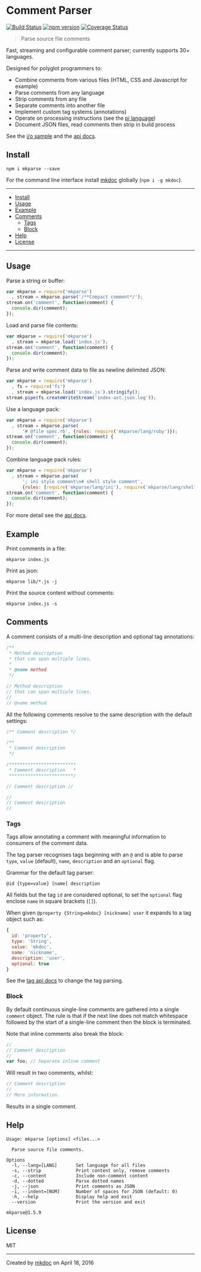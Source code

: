 # Comment Parser

[![Build Status](https://travis-ci.org/mkdoc/mkparse.svg?v=3)](https://travis-ci.org/mkdoc/mkparse)
[![npm version](http://img.shields.io/npm/v/mkparse.svg?v=3)](https://npmjs.org/package/mkparse)
[![Coverage Status](https://coveralls.io/repos/mkdoc/mkparse/badge.svg?branch=master&service=github&v=3)](https://coveralls.io/github/mkdoc/mkparse?branch=master)

> Parse source file comments

Fast, streaming and configurable comment parser; currently supports 30+ languages.

Designed for polyglot programmers to:

* Combine comments from various files (HTML, CSS and Javascript for example)
* Parse comments from any language
* Strip comments from any file
* Separate comments into another file
* Implement custom tag systems (annotations)
* Operate on processing instructions (see the [pi language](https://github.com/mkdoc/mkparse/blob/master/API.md#pi))
* Document JSON files, read comments then strip in build process

See the [i/o sample](https://github.com/mkdoc/mkparse/blob/master/EXAMPLE.md) and the [api docs](https://github.com/mkdoc/mkparse/blob/master/API.md).

## Install

```
npm i mkparse --save
```

For the command line interface install [mkdoc][] globally (`npm i -g mkdoc`).

---

- [Install](#install)
- [Usage](#usage)
- [Example](#example)
- [Comments](#comments)
  - [Tags](#tags)
  - [Block](#block)
- [Help](#help)
- [License](#license)

---

## Usage

Parse a string or buffer:

```javascript
var mkparse = require('mkparse')
  , stream = mkparse.parse('/**Compact comment*/');
stream.on('comment', function(comment) {
  console.dir(comment);
});
```

Load and parse file contents:

```javascript
var mkparse = require('mkparse')
  , stream = mkparse.load('index.js');
stream.on('comment', function(comment) {
  console.dir(comment);
});
```

Parse and write comment data to file as newline delimited JSON:

```javascript
var mkparse = require('mkparse')
  , fs = require('fs')
  , stream = mkparse.load('index.js').stringify();
stream.pipe(fs.createWriteStream('index-ast.json.log'));
```

Use a language pack:

```javascript
var mkparse = require('mkparse')
  , stream = mkparse.parse(
      '# @file spec.rb', {rules: require('mkparse/lang/ruby')});
stream.on('comment', function(comment) {
  console.dir(comment);
});
```

Combine language pack rules:

```javascript
var mkparse = require('mkparse')
  , stream = mkparse.parse(
      '; ini style comment\n# shell style comment',
      {rules: [require('mkparse/lang/ini'), require('mkparse/lang/shell')]});
stream.on('comment', function(comment) {
  console.dir(comment);
});
```

For more detail see the [api docs](https://github.com/mkdoc/mkparse/blob/master/API.md).

## Example

Print comments in a file:

```shell
mkparse index.js
```

Print as json:

```shell
mkparse lib/*.js -j
```

Print the source content without comments:

```shell
mkparse index.js -s
```

## Comments

A comment consists of a multi-line description and optional tag annotations:

```javascript
/**
 * Method description
 * that can span multiple lines.
 *
 * @name method
 */

// Method description
// that can span multiple lines.
//
// @name method
```

All the following comments resolve to the same description with the default settings:

```javascript
/** Comment description */

/**
 * Comment description
 */

/*************************
 * Comment description   *
 ************************/

// Comment description //

//
// Comment description
//
```

### Tags

Tags allow annotating a comment with meaningful information to consumers of the comment data.

The tag parser recognises tags beginning with an `@` and is able to parse `type`,
`value` (default), `name`, `description` and an `optional` flag.

Grammar for the default tag parser:

```
@id {type=value} [name] description
```

All fields but the tag `id` are considered optional, to set the `optional` flag
enclose `name` in square brackets (`[]`).

When given `@property {String=mkdoc} [nickname] user` it expands to a tag object such as:

```javascript
{
  id: 'property',
  type: 'String',
  value: 'mkdoc',
  name: 'nickname',
  description: 'user',
  optional: true
}
```

See the [tag api docs](https://github.com/mkdoc/mkparse/blob/master/API.md#tag) to change the tag parsing.

### Block

By default continuous single-line comments are gathered into a single `comment` object. The
rule is that if the next line does not match whitespace followed by the start of a
single-line comment then the block is terminated.

Note that inline comments also break the block:

```javascript
// 
// Comment description
// 
var foo; // Separate inline comment
```

Will result in two comments, whilst:

```javascript
// Comment description
// 
// More information.
```

Results in a single comment.

## Help

```
Usage: mkparse [options] <files...>

  Parse source file comments.

Options
  -l, --lang=[LANG]       Set language for all files
  -s, --strip             Print content only, remove comments
  -c, --content           Include non-comment content
  -d, --dotted            Parse dotted names
  -j, --json              Print comments as JSON
  -i, --indent=[NUM]      Number of spaces for JSON (default: 0)
  -h, --help              Display help and exit
  --version               Print the version and exit

mkparse@1.5.9
```

## License

MIT

---

Created by [mkdoc](https://github.com/mkdoc/mkdoc) on April 18, 2016

[mkdoc]: https://github.com/mkdoc/mkdoc
[jshint]: http://jshint.com
[jscs]: http://jscs.info
[mdp]: https://github.com/tmpfs/mdp

